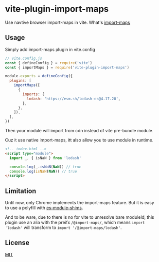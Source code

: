 # vite-plugin-import-maps

Use navtive browser import-maps in vite. What's [import-maps](https://github.com/WICG/import-maps)

## Usage

Simply add import-maps plugin in vite.config

```javascript
// vite.config.js
const { defineConfig } = require('vite')
const { importMaps } = require('vite-plugin-import-maps')

module.exports = defineConfig({
  plugins: [
    importMaps([
      {
        imports: {
          lodash: 'https://esm.sh/lodash-es@4.17.20',
        },
      },
    ]),
  ],
})
```

Then your module will import from cdn instead of vite pre-bundle module.

Cuz it use native import-maps, itt also allow you to use module in runtime.

```html
<!-- index.html -->
<script type="module">
  import _, { isNaN } from 'lodash'

  console.log(_.isNaN(NaN)) // true
  console.log(isNaN(NaN)) // true
</script>
```

## Limitation

Until now, only Chrome implements the import-maps feature. But it is easy to use a polyfill with [es-module-shims](https://github.com/guybedford/es-module-shims).

And to be ware, due to there is no for vite to unresolve bare moduleId, this plugin use an alia with the preifx `/@import-maps/`, which means `import 'lodash'` will transform to `import '/@import-maps/lodash'`.

## License

[MIT](LICENSE)
